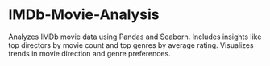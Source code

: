 # IMDb-Movie-Analysis
Analyzes IMDb movie data using Pandas and Seaborn. Includes insights like top directors by movie count and top genres by average rating. Visualizes trends in movie direction and genre preferences. 
